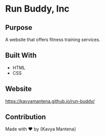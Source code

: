 # Run Buddy, Inc

## Purpose
A website that offers fitness training services. 

## Built With
* HTML
* CSS

## Website
https://kavyamantena.github.io/run-buddy/

## Contribution
Made with ❤️ by {Kavya Mantena}

